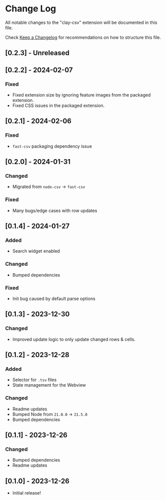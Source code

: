 # Change Log

All notable changes to the "clay-csv" extension will be documented in this file.

Check [Keep a Changelog](http://keepachangelog.com/) for recommendations on how to structure this file.

## [0.2.3] - Unreleased

## [0.2.2] - 2024-02-07
### Fixed
- Fixed extension size by ignoring feature images from the packaged extension.
- Fixed CSS issues in the packaged extension.

## [0.2.1] - 2024-02-06
### Fixed
- `fast-csv` packaging dependency issue

## [0.2.0] - 2024-01-31
### Changed
- Migrated from `node-csv` -> `fast-csv`
### Fixed
- Many bugs/edge cases with row updates

## [0.1.4] - 2024-01-27
### Added
 - Search widget enabled
### Changed
- Bumped dependencies
### Fixed
- Init bug caused by default parse options

## [0.1.3] - 2023-12-30
### Changed
- Improved update logic to only update changed rows & cells.

## [0.1.2] - 2023-12-28
### Added
- Selector for `.tsv` files
- State management for the Webview
### Changed
- Readme updates
- Bumped Node from `21.0.0` -> `21.5.0`
- Bumped dependencies

## [0.1.1] - 2023-12-26
### Changed
- Bumped dependencies
- Readme updates

## [0.1.0] - 2023-12-26
- Initial release!
